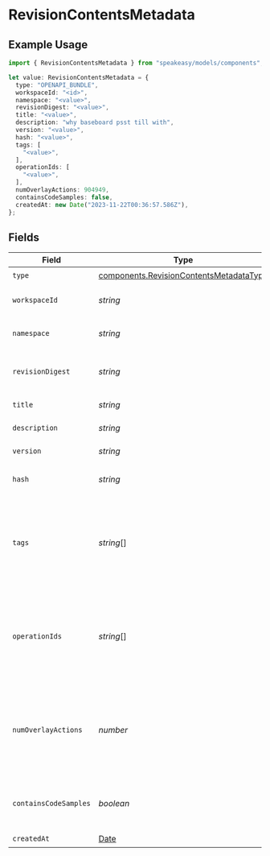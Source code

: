 # RevisionContentsMetadata

## Example Usage

```typescript
import { RevisionContentsMetadata } from "speakeasy/models/components";

let value: RevisionContentsMetadata = {
  type: "OPENAPI_BUNDLE",
  workspaceId: "<id>",
  namespace: "<value>",
  revisionDigest: "<value>",
  title: "<value>",
  description: "why baseboard psst till with",
  version: "<value>",
  hash: "<value>",
  tags: [
    "<value>",
  ],
  operationIds: [
    "<value>",
  ],
  numOverlayActions: 904949,
  containsCodeSamples: false,
  createdAt: new Date("2023-11-22T00:36:57.586Z"),
};
```

## Fields

| Field                                                                                              | Type                                                                                               | Required                                                                                           | Description                                                                                        |
| -------------------------------------------------------------------------------------------------- | -------------------------------------------------------------------------------------------------- | -------------------------------------------------------------------------------------------------- | -------------------------------------------------------------------------------------------------- |
| `type`                                                                                             | [components.RevisionContentsMetadataType](../../models/components/revisioncontentsmetadatatype.md) | :heavy_check_mark:                                                                                 | N/A                                                                                                |
| `workspaceId`                                                                                      | *string*                                                                                           | :heavy_check_mark:                                                                                 | The workspace ID                                                                                   |
| `namespace`                                                                                        | *string*                                                                                           | :heavy_check_mark:                                                                                 | The fully qualified namespace                                                                      |
| `revisionDigest`                                                                                   | *string*                                                                                           | :heavy_check_mark:                                                                                 | The digest of the parent bundle                                                                    |
| `title`                                                                                            | *string*                                                                                           | :heavy_check_mark:                                                                                 | The OAS title                                                                                      |
| `description`                                                                                      | *string*                                                                                           | :heavy_check_mark:                                                                                 | The OAS description                                                                                |
| `version`                                                                                          | *string*                                                                                           | :heavy_check_mark:                                                                                 | The OAS version                                                                                    |
| `hash`                                                                                             | *string*                                                                                           | :heavy_check_mark:                                                                                 | The hash of the contents                                                                           |
| `tags`                                                                                             | *string*[]                                                                                         | :heavy_check_mark:                                                                                 | The tags contained in the OAS -- NOT the OCI tags. Will be empty if the OAS is an overlay.         |
| `operationIds`                                                                                     | *string*[]                                                                                         | :heavy_check_mark:                                                                                 | The operation IDs contained in the OAS. Will be empty if the OAS is an overlay.                    |
| `numOverlayActions`                                                                                | *number*                                                                                           | :heavy_check_mark:                                                                                 | The number of overlay actions in the OAS. Will be 0 if the OAS is not an overlay.                  |
| `containsCodeSamples`                                                                              | *boolean*                                                                                          | :heavy_check_mark:                                                                                 | Whether the OAS contains code samples.                                                             |
| `createdAt`                                                                                        | [Date](https://developer.mozilla.org/en-US/docs/Web/JavaScript/Reference/Global_Objects/Date)      | :heavy_check_mark:                                                                                 | N/A                                                                                                |